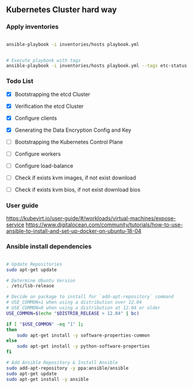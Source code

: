 ## Kubernetes Cluster hard way


### Apply inventories

```bash

ansible-playbook -i inventories/hosts playbook.yml


# Execute playbook with tags
ansible-playbook -i inventories/hosts playbook.yml --tags etc-status

```

### Todo List

- [x] Bootstrapping the etcd Cluster
- [x] Verification the etcd Cluster
- [x] Configure clients
- [x] Generating the Data Encryption Config and Key
- [ ] Bootstrapping the Kubernetes Control Plane
- [ ] Configure workers
- [ ] Configure load-balance
- [ ] Check if exists kvm images, if not exist download
- [ ] Check if exists kvm bios, if not exist download bios


### User guide
 
https://kubevirt.io/user-guide/#/workloads/virtual-machines/expose-service
https://www.digitalocean.com/community/tutorials/how-to-use-ansible-to-install-and-set-up-docker-on-ubuntu-18-04


### Ansible install dependencies


```bash 

# Update Repositories
sudo apt-get update

# Determine Ubuntu Version
. /etc/lsb-release

# Decide on package to install for `add-apt-repository` command
# USE_COMMON=1 when using a distribution over 12.04
# USE_COMMON=0 when using a distribution at 12.04 or older
USE_COMMON=$(echo "$DISTRIB_RELEASE > 12.04" | bc)

if [ "$USE_COMMON" -eq "1" ];
then
    sudo apt-get install -y software-properties-common
else
    sudo apt-get install -y python-software-properties
fi

# Add Ansible Repository & Install Ansible
sudo add-apt-repository -y ppa:ansible/ansible
sudo apt-get update
sudo apt-get install -y ansible 

```